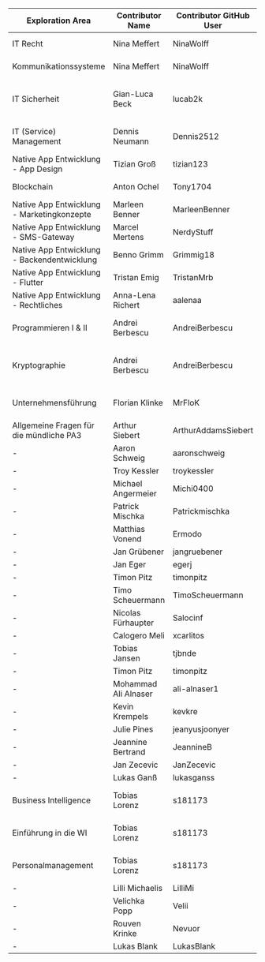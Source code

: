 | Exploration Area | Contributor Name | Contributor GitHub User | Lecturer Name | Lecturer Contact | Publishing Confirmed |
|----------------------|--------------------|------------------------|----------|----------|--|
| IT Recht | Nina Meffert | NinaWolff | Barbara Sommer | https://www.weitnauer.net/team/dr-barbara-sommer/ | |
| Kommunikationssysteme | Nina Meffert | NinaWolff | Maurus Dehoff | M.dehoff@dehoff.de | |
| IT Sicherheit | Gian-Luca Beck | lucab2k | Prof. Dr. Hans-Henning Pagnia | henning.pagnia@dhbw-mannheim.de | |
| IT (Service) Management | Dennis Neumann | Dennis2512 | Prof. Dr. Carsten Dorrhauer | carsten.dorrhauer@hwg-lu.de ||
| Native App Entwicklung - App Design | Tizian Groß | tizian123 | Michael Spengler | - ||
| Blockchain | Anton Ochel | Tony1704 | Michael Spengler | - ||
| Native App Entwicklung - Marketingkonzepte | Marleen Benner |MarleenBenner | Michael Spengler | - ||
| Native App Entwicklung - SMS-Gateway | Marcel Mertens | NerdyStuff | Michael Spengler | - ||
| Native App Entwicklung - Backendentwicklung | Benno Grimm | Grimmig18 | Michael Spengler | - ||
| Native App Entwicklung - Flutter | Tristan Emig | TristanMrb | Michael Spengler | - ||
| Native App Entwicklung - Rechtliches | Anna-Lena Richert | aalenaa | Michael Spengler | - ||
| Programmieren I & II | Andrei Berbescu | AndreiBerbescu | Mathias Berg-Neels | ? ||
| Kryptographie | Andrei Berbescu | AndreiBerbescu | Prof. Dr. Hans-Henning Pagnia | henning.pagnia@dhbw-mannheim.de ||
| Unternehmensführung | Florian Klinke | MrFloK | Robin Wagner-Fabisch| ? ||
| Allgemeine Fragen für die mündliche PA3 | Arthur Siebert | ArthurAddamsSiebert | - | - ||
| - | Aaron Schweig | aaronschweig | - | - | |
| - | Troy Kessler | troykessler | - | - | |
| - | Michael Angermeier | Michi0400 | - | - | |
| - | Patrick Mischka| Patrickmischka | - | - | |
| - | Matthias Vonend | Ermodo | - | - | |
| - | Jan Grübener | jangruebener | - | - || 
| - | Jan Eger | egerj | - | - | |
| - | Timon Pitz | timonpitz | - | - | |
| - | Timo Scheuermann | TimoScheuermann | - | - ||
| - | Nicolas Fürhaupter | Salocinf | - | - ||
| - | Calogero Meli | xcarlitos | - | - | |
| - | Tobias Jansen | tjbnde | - | - | |
| - | Timon Pitz | timonpitz | - | - ||
| - | Mohammad Ali Alnaser | ali-alnaser1 | - | - ||
| - | Kevin Krempels| kevkre | - | - ||
| - | Julie Pines | jeanyusjoonyer | - | - ||
| - | Jeannine Bertrand | JeannineB | - | - ||
| - | Jan Zecevic | JanZecevic| - | - ||
| - | Lukas Ganß | lukasganss | - | - |
| Business Intelligence | Tobias Lorenz | s181173 | Prof. Dr. Frank Hubert | frank.hubert@dhbw-mannheim.de ||
| Einführung in die WI | Tobias Lorenz | s181173 | Dipl. Ing. Gerd Urban | ? ||
| Personalmanagement | Tobias Lorenz | s181173 | Prof. Dr. Ulf Dettmann| ? ||
| - | Lilli Michaelis | LilliMi | - | - ||
| - | Velichka Popp | Velii | - | - ||
| - | Rouven Krinke | Nevuor| - | - ||
| - | Lukas Blank | LukasBlank | - | - ||

